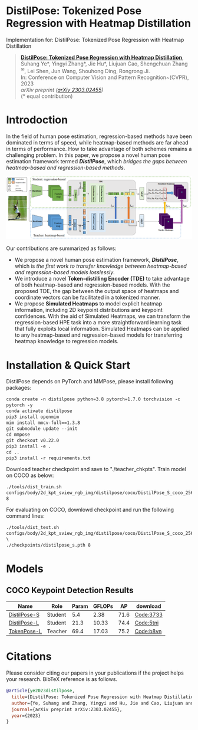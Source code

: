 # DistilPose:  Tokenized Pose Regression with Heatmap Distillation
Implementation for: DistilPose:  Tokenized Pose Regression with Heatmap Distillation

> [**DistilPose:  Tokenized Pose Regression with Heatmap Distillation**](https://arxiv.org/pdf/2303.02455.pdf),            
> Suhang Ye\*, Yingyi Zhang\*, Jie Hu\*, Liujuan Cao, Shengchuan Zhang<sup>✉</sup>, Lei Shen, Jun Wang, Shouhong Ding, Rongrong Ji. \
> In: Conference on Computer Vision and Pattern Recognition~(CVPR), 2023   
> *arXiv preprint ([arXiv 2303.02455](https://arxiv.org/abs/2303.02455))*  
> (\* equal contribution)

# Introdoction
In the field of human pose estimation, regression-based methods have been dominated in terms of speed, while heatmap-based methods are far ahead in terms of performance. How to take advantage of both schemes remains a challenging problem. In this paper, we propose a novel human pose estimation framework termed ***DistilPose***, which *bridges the gaps between heatmap-based and regression-based methods*. 

<img src="images/framework.png" width="1000"/>   

Our contributions are summarized as follows:
- We propose a novel human pose estimation framework, ***DistilPose***, which is *the first work to transfer knowledge between heatmap-based and regression-based models losslessly*.
- We introduce a novel **Token-distilling Encoder (TDE)** to take advantage of both heatmap-based and regression-based models. With the proposed TDE, the gap between the output space of heatmaps and coordinate vectors can be facilitated in a tokenized manner.
- We propose **Simulated Heatmaps** to model explicit heatmap information, including 2D keypoint distributions and keypoint confidences. With the aid of Simulated Heatmaps, we can transform the regression-based HPE task into a more straightforward learning task that fully exploits local information. Simulated Heatmaps can be applied to any heatmap-based and regression-based models for transferring heatmap knowledge to regression models.

# Installation & Quick Start
DistilPose depends on PyTorch and MMPose, please install following packages:
```
conda create -n distilpose python=3.8 pytorch=1.7.0 torchvision -c pytorch -y
conda activate distilpose
pip3 install openmim
mim install mmcv-full==1.3.8
git submodule update --init
cd mmpose
git checkout v0.22.0
pip3 install -e .
cd ..
pip3 install -r requirements.txt
```
Download teacher checkpoint and save to "./teacher_chkpts". Train model on COCO as below:
```
./tools/dist_train.sh configs/body/2d_kpt_sview_rgb_img/distilpose/coco/DistilPose_S_coco_256x192.py 8
```
For evaluating on COCO, downlowd checkpoint and run the following command lines:
```
./tools/dist_test.sh configs/body/2d_kpt_sview_rgb_img/distilpose/coco/DistilPose_S_coco_256x192.py \
./checkpoints/distilpose_s.pth 8
```

# Models
## COCO Keypoint Detection Results
| Name | Role | Param | GFLOPs | AP | download |
| ---- | ---- | ----- | ------ | -- | -------- |
|[DistilPose-S](configs/body/2d_kpt_sview_rgb_img/distilpose/coco/DistilPose_S_coco_256x192.py)| Student | 5.4 | 2.38 | 71.6 | [Code:3733](https://pan.baidu.com/s/16k7nwQ9vaqJakxtpP0-o8g) |
|[DistilPose-L](configs/body/2d_kpt_sview_rgb_img/distilpose/coco/DistilPose_L_coco_256x192.py)| Student | 21.3 | 10.33 | 74.4 | [Code:5tni](https://pan.baidu.com/s/1I8MiunGjDNolnj-2246WIg) |
|[TokenPose-L](configs/body/2d_kpt_sview_rgb_img/tokenpose/coco/teacher_hr48_coco_256x192.py)| Teacher | 69.4 | 17.03 | 75.2 | [Code:b8vn](https://pan.baidu.com/s/1nZpNbLIwOM3vtuyokQuFNQ) |

# Citations
Please consider citing our papers in your publications if the project helps your research. BibTeX reference is as follows.
```BibTeX
@article{ye2023distilpose,
  title={DistilPose: Tokenized Pose Regression with Heatmap Distillation},
  author={Ye, Suhang and Zhang, Yingyi and Hu, Jie and Cao, Liujuan and Zhang, Shengchuan and Shen, Lei and Wang, Jun and Ding, Shouhong and Ji, Rongrong},
  journal={arXiv preprint arXiv:2303.02455},
  year={2023}
}
```